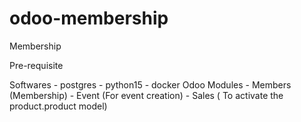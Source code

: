 # odoo-membership
Membership

Pre-requisite

Softwares
    - postgres
    - python15
    - docker
Odoo Modules
    - Members (Membership)
    - Event (For event creation)
    - Sales ( To activate the product.product model)


